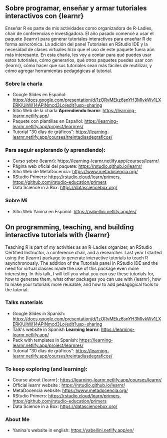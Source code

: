## Sobre programar, enseñar y armar tutoriales interactivos con {learnr}

Enseñar R es parte de mis actividades como organizadora de R-Ladies, chair de conferencias e investigadora.
El año pasado comencé a usar el paquete {learnr} para generar tutoriales interactivos para enseñar R de forma asincrónica.
La adición del panel Tutoriales en RStudio IDE y la necesidad de clases virtuales hizo que el uso de este paquete fuera aún más interesante.
En esta charla, les voy a contar para qué puedes usar estos tutoriales, cómo generarlos, qué otros paquetes puedes usar con {learnr},
cómo hacer que sus tutoriales sean más fáciles de reutilizar, y cómo agregar herramientas pedagógicas al tutorial.

### Sobre la charla
* Google Slides en Español: https://docs.google.com/presentation/d/1zORvMEkz6snYH3MIvkWv1LXERKiUihW14APiNmcd3Lo/edit?usp=sharing 
* Sitio Web de la charla __Aprendiendo learnr__: https://learning-learnr.netlify.app/
* Paquete con plantillas en Español: https://learning-learnr.netlify.app/project/learnres/
* Tutorial "30 días de gráficos": https://learning-learnr.netlify.app/courses/treintadiasdegraficos/

### Para seguir explorando (y aprendiendo):
* Curso sobre {learnr}: https://learning-learnr.netlify.app/courses/learnr/
* Página web oficial del paquete: https://rstudio.github.io/learnr/ 
* Sitio Web de MetaDocencia: https://www.metadocencia.org/
* RStudio Primers: https://rstudio.cloud/learn/primers, https://github.com/rstudio-education/primers 
* Data Science in a Box: https://datasciencebox.org/ 

### Sobre Mi 
* Sitio Web Yanina en Español: https://yabellini.netlify.app/es/

## On programming, teaching, and building interactive tutorials with {learnr}

Teaching R is part of my activities as an R-Ladies organizer, an RStudio Certified Instructor, a conference chair, and a researcher. 
Last year I started using the {learnr} package to generate interactive tutorials to teach R asynchronously. 
The addition of the Tutorials panel in RStudio IDE and the need for virtual classes made the use of this package even more interesting. 
In this talk, I will tell you what you can use these tutorials for, how to generate them, what other packages you can use with {learnr}, 
how to make your tutorials more reusable, and how to add pedagogical tools to the tutorial.

### Talks materials
* Google Slides in Spanish: https://docs.google.com/presentation/d/1zORvMEkz6snYH3MIvkWv1LXERKiUihW14APiNmcd3Lo/edit?usp=sharing 
* Talk's website in Spanish __Learning learnr__: https://learning-learnr.netlify.app/
* Pack with templates in Spanish: https://learning-learnr.netlify.app/project/learnres/
* Tutorial "30 días de gráficos": https://learning-learnr.netlify.app/courses/treintadiasdegraficos/

### To keep exploring (and learning):
* Course about {learnr}: https://learning-learnr.netlify.app/courses/learnr/
* Official learnr website : https://rstudio.github.io/learnr/ 
* MetaDocencia website: https://www.metadocencia.org/
* RStudio Primers: https://rstudio.cloud/learn/primers, https://github.com/rstudio-education/primers 
* Data Science in a Box: https://datasciencebox.org/ 

### About Me
* Yanina's website in english: https://yabellini.netlify.app/en/
